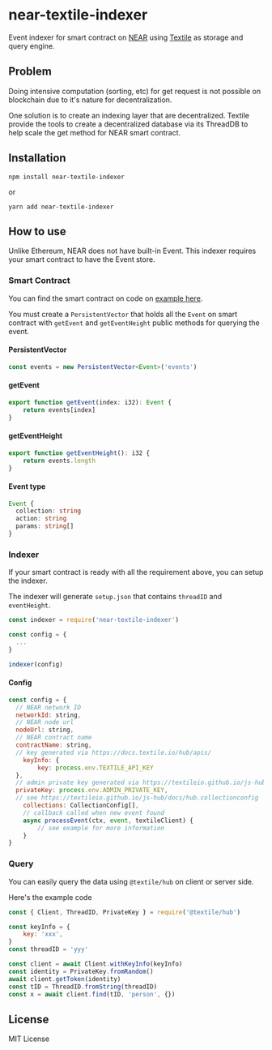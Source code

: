 # near-textile-indexer

Event indexer for smart contract on [NEAR](https://near.org) using [Textile](https://textile.io) as storage and query engine.

## Problem

Doing intensive computation (sorting, etc) for get request is not possible on blockchain due to it's nature for decentralization.

One solution is to create an indexing layer that are decentralized. Textile provide the tools to create a decentralized database via its ThreadDB to help scale the get method for NEAR smart contract.

## Installation

`npm install near-textile-indexer`

or

`yarn add near-textile-indexer`

## How to use

Unlike Ethereum, NEAR does not have built-in Event. This indexer requires your smart contract to have the Event store.

### Smart Contract

You can find the smart contract on code on [example here](https://github.com/hdriqi/near-textile-indexer-example).

You must create a `PersistentVector` that holds all the `Event` on smart contract with `getEvent` and `getEventHeight` public methods for querying the event.

#### PersistentVector

```ts
const events = new PersistentVector<Event>('events')
```

#### getEvent

```ts
export function getEvent(index: i32): Event {
	return events[index]
}
```

#### getEventHeight

```ts
export function getEventHeight(): i32 {
	return events.length
}
```

#### Event type

```ts
Event {
  collection: string
  action: string
  params: string[]
}
```

### Indexer

If your smart contract is ready with all the requirement above, you can setup the indexer.

The indexer will generate `setup.json` that contains `threadID` and `eventHeight`.

```js
const indexer = require('near-textile-indexer')

const config = {
  ...
}

indexer(config)
```

#### Config

```js
const config = {
  // NEAR network ID
  networkId: string,
  // NEAR node url
  nodeUrl: string,
  // NEAR contract name
  contractName: string,
  // key generated via https://docs.textile.io/hub/apis/
	keyInfo: {
		key: process.env.TEXTILE_API_KEY
  },
  // admin private key generated via https://textileio.github.io/js-hub/docs/hub.privatekey
  privateKey: process.env.ADMIN_PRIVATE_KEY,
  // see https://textileio.github.io/js-hub/docs/hub.collectionconfig
	collections: CollectionConfig[],
	// callback called when new event found
	async processEvent(ctx, event, textileClient) {
		// see example for more information
	}
}
```

### Query

You can easily query the data using `@textile/hub` on client or server side.

Here's the example code

```js
const { Client, ThreadID, PrivateKey } = require('@textile/hub')

const keyInfo = {
	key: 'xxx',
}
const threadID = 'yyy'

const client = await Client.withKeyInfo(keyInfo)
const identity = PrivateKey.fromRandom()
await client.getToken(identity)
const tID = ThreadID.fromString(threadID)
const x = await client.find(tID, 'person', {})
```

## License

MIT License
